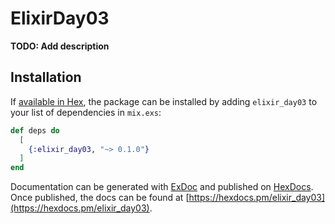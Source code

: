 # ElixirDay03

**TODO: Add description**

## Installation

If [available in Hex](https://hex.pm/docs/publish), the package can be installed
by adding `elixir_day03` to your list of dependencies in `mix.exs`:

```elixir
def deps do
  [
    {:elixir_day03, "~> 0.1.0"}
  ]
end
```

Documentation can be generated with [ExDoc](https://github.com/elixir-lang/ex_doc)
and published on [HexDocs](https://hexdocs.pm). Once published, the docs can
be found at [https://hexdocs.pm/elixir_day03](https://hexdocs.pm/elixir_day03).

